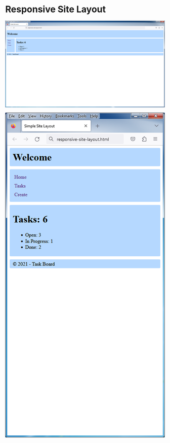 # Responsive Site Layout

![Screenshot](responsive-site-layout.png)

![Screenshot](responsive-site-layout_500px.png)